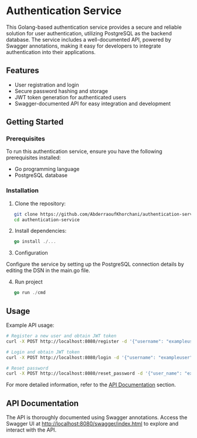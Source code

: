 # Authentication Service

This Golang-based authentication service provides a secure and reliable solution for user authentication, utilizing PostgreSQL as the backend database. The service includes a well-documented API, powered by Swagger annotations, making it easy for developers to integrate authentication into their applications.

## Features

- User registration and login
- Secure password hashing and storage
- JWT token generation for authenticated users
- Swagger-documented API for easy integration and development

## Getting Started

### Prerequisites

To run this authentication service, ensure you have the following prerequisites installed:

- Go programming language
- PostgreSQL database 

### Installation

1. Clone the repository:

```bash
   git clone https://github.com/AbderraoufKhorchani/authentication-service.git
   cd authentication-service
```
2. Install dependencies:
```go
   go install ./...
```
3. Configuration

Configure the service by setting up the PostgreSQL connection details by editing the DSN in the main.go file.

4. Run project
```go
   go run ./cmd
```


## Usage
Example API usage:
```bash
# Register a new user and obtain JWT token
curl -X POST http://localhost:8080/register -d '{"username": "exampleuser", "password": "securepassword"}'

# Login and obtain JWT token
curl -X POST http://localhost:8080/login -d '{"username": "exampleuser", "password": "securepassword"}'

# Reset password
curl -X POST http://localhost:8080/reset_password -d '{"user_name": "exampleuser", "password": "securepassword", "new_password": "newsecurepassword"}'
```
For more detailed information, refer to the [API Documentation](#api-doc) section.
## API Documentation<a id="api-doc"></a>

The API is thoroughly documented using Swagger annotations. Access the Swagger UI at [http://localhost:8080/swagger/index.html](http://localhost:8080/swagger/index.html) to explore and interact with the API.